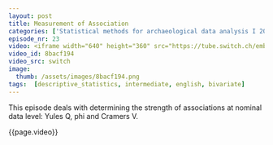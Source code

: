 ```yaml
---
layout: post
title: Measurement of Association
categories: ['Statistical methods for archaeological data analysis I 2019']
episode_nr: 23
video: <iframe width="640" height="360" src="https://tube.switch.ch/embed/8bacf194" frameborder="0" webkitallowfullscreen mozallowfullscreen allowfullscreen></iframe>
video_id: 8bacf194
video_src: switch
image:
  thumb: /assets/images/8bacf194.png
tags:  [descriptive_statistics, intermediate, english, bivariate]
---
```


This episode deals with determining the strength of associations at nominal data level: Yules Q, phi and Cramers V.
<!--more-->
{{page.video}}
